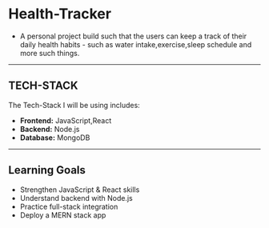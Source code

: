 # Health-Tracker 

- A personal project build such that the users can keep a track of their daily health habits - such as water intake,exercise,sleep schedule and more such things.
---
## TECH-STACK
The Tech-Stack I will be using includes:
- **Frontend:** JavaScript,React
- **Backend:** Node.js
- **Database:** MongoDB
---
## Learning Goals
- Strengthen JavaScript & React skills
- Understand backend with Node.js 
- Practice full-stack integration
- Deploy a MERN stack app

  

